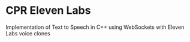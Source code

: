 # CPR Eleven Labs

Implementation of Text to Speech in C++ using WebSockets with Eleven Labs voice clones
